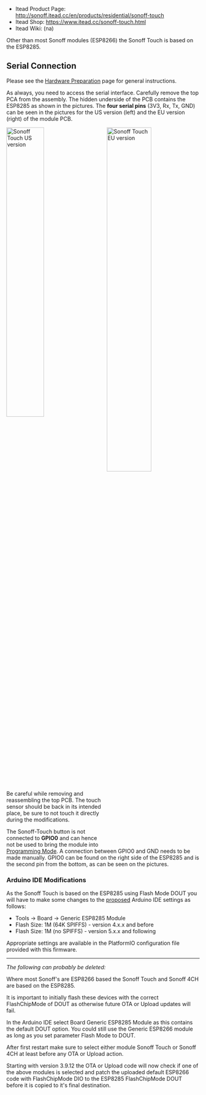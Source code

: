 
* Itead Product Page: http://sonoff.itead.cc/en/products/residential/sonoff-touch
* Itead Shop: https://www.itead.cc/sonoff-touch.html
* Itead Wiki: (na)

Other than most Sonoff modules (ESP8266) the Sonoff Touch is based on the ESP8285.

## Serial Connection

Please see the [Hardware Preparation](https://github.com/arendst/Sonoff-Tasmota/wiki/Hardware-Preparation) page for general instructions.

As always, you need to access the serial interface. Carefully remove the top PCA from the assembly. The hidden underside of the PCB contains the ESP8285 as shown in the pictures. The **four serial pins** (3V3, Rx, Tx, GND) can be seen in the pictures for the US version (left) and the EU version (right) of the module PCB.

<img title="Sonoff Touch US version" src="https://github.com/arendst/arendst.github.io/blob/master/media/touchus.jpg" width="44%" /> 
<img title="Sonoff Touch EU version" src="https://github.com/arendst/arendst.github.io/blob/master/media/toucheu.jpg" width="48%" align="right" />

Be careful while removing and reassembling the top PCB. The touch sensor should be back in its intended place, be sure to not touch it directly during the modifications.

The Sonoff-Touch button is not connected to **GPIO0** and can hence not be used to bring the module into [Programming Mode](https://github.com/arendst/Sonoff-Tasmota/wiki/Hardware-Preparation#bringing-the-module-in-flash-mode). A connection between GPIO0 and GND needs to be made manually. GPIO0 can be found on the right side of the ESP8285 and is the second pin from the bottom, as can be seen on the pictures.

### Arduino IDE Modifications

As the Sonoff Touch is based on the ESP8285 using Flash Mode DOUT you will have to make some changes to the [proposed](https://github.com/arendst/Sonoff-Tasmota/wiki/Prerequisite) Arduino IDE settings as follows:

- Tools → Board → Generic ESP8285 Module
- Flash Size: 1M (64K SPIFFS) - version 4.x.x and before 
- Flash Size: 1M (no SPIFFS) - version 5.x.x and following

Appropriate settings are available in the PlatformIO configuration file provided with this firmware.

----
*The following can probably be deleted:*

Where most Sonoff's are ESP8266 based the Sonoff Touch and Sonoff 4CH are based on the ESP8285.

It is important to initially flash these devices with the correct FlashChipMode of DOUT as otherwise future OTA or Upload updates will fail.

In the Arduino IDE select Board Generic ESP8285 Module as this contains the default DOUT option. You could still use the Generic ESP8266 module as long as you set parameter Flash Mode to DOUT.

After first restart make sure to select either module Sonoff Touch or Sonoff 4CH at least before any OTA or Upload action.

Starting with version 3.9.12 the OTA or Upload code will now check if one of the above modules is selected and patch the uploaded default ESP8266 code with FlashChipMode DIO to the ESP8285 FlashChipMode DOUT before it is copied to it's final destination.
